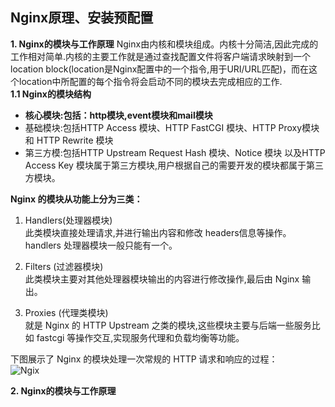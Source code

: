 ## Nginx原理、安装预配置

**1. Nginx的模块与工作原理**
  Nginx由内核和模块组成。内核十分简洁,因此完成的工作相对简单.内核的主要工作就是通过查找配置文件将客户端请求映射到一个location block(location是Nginx配置中的一个指令,用于URI/URL匹配)，而在这个location中所配置的每个指令将会启动不同的模块去完成相应的工作.  
**1.1 Nginx的模块结构**
- **核心模块:包括：http模块,event模块和mail模块**
- 基础模块:包括HTTP Access 模块、HTTP FastCGI 模块、HTTP Proxy模块和 HTTP Rewrite 模块  
- 第三方模:包括HTTP Upstream Request Hash 模块、Notice 模块 以及HTTP Access Key 模块属于第三方模块,用户根据自己的需要开发的模块都属于第三方模块。

**Nginx 的模块从功能上分为三类：**  
1. Handlers(处理器模块)  
此类模块直接处理请求,并进行输出内容和修改 headers信息等操作。handlers 处理器模块一般只能有一个。  

2. Filters (过滤器模块)  
此类模块主要对其他处理器模块输出的内容进行修改操作,最后由 Nginx 输出。  

3. Proxies (代理类模块)  
就是 Nginx 的 HTTP Upstream 之类的模块,这些模块主要与后端一些服务比如 fastcgi 等操作交互,实现服务代理和负载均衡等功能。  

下图展示了 Nginx 的模块处理一次常规的 HTTP 请求和响应的过程：  
![Ngix](https://upload-images.jianshu.io/upload_images/2814024-601c9f0b87254cf0.png?imageMogr2/auto-orient/strip%7CimageView2/2/w/643)  

**2. Nginx的模块与工作原理**